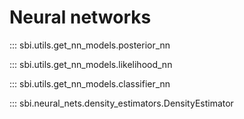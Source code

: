 # Neural networks

::: sbi.utils.get_nn_models.posterior_nn

::: sbi.utils.get_nn_models.likelihood_nn

::: sbi.utils.get_nn_models.classifier_nn

::: sbi.neural_nets.density_estimators.DensityEstimator

